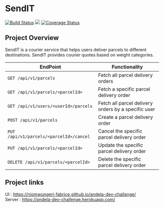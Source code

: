 # SendIT 

[![Build Status](https://travis-ci.org/niomwungeri-fabrice/andela-dev-challange.svg?branch=develop)](https://travis-ci.org/niomwungeri-fabrice/andela-dev-challange) <a href="https://codeclimate.com/github/niomwungeri-fabrice/andela-dev-challange/maintainability"><img src="https://api.codeclimate.com/v1/badges/fb87df2ab268be391be9/maintainability" /></a> [![Coverage Status](https://coveralls.io/repos/github/niomwungeri-fabrice/andela-dev-challange/badge.svg)](https://coveralls.io/github/niomwungeri-fabrice/andela-dev-challange)

## Project Overview

SendIT is a courier service that helps users deliver parcels to different destinations. SendIT
provides courier quotes based on weight categories. 

| EndPoint | Functionality |
| --- | --- |
| `GET /api/v1/parcels` | Fetch all parcel delivery orders |
| `GET /api/v1/parcels/<parcelId>` | Fetch a specific parcel delivery order |
| `GET /api/v1/users/<userId>/parcels` | Fetch all parcel delivery orders by a specific user |
| `POST /api/v1/parcels` | Create a parcel delivery order |
| `PUT /api/v1/parcels/<parcelId>/cancel` | Cancel the specific parcel delivery order |
| `PUT /api/v1/parcels/<parcelId>` | Update the specific parcel delivery order |
| `DELETE /api/v1/parcels/<parcelId>` | Delete the specific parcel delivery order |

## Project links
UI : https://niomwungeri-fabrice.github.io/andela-dev-challange/<br>
Server : https://andela-dev-challenge.herokuapp.com/
